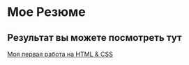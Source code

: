 # Мое Резюме

## Результат вы можете посмотреть тут

[Моя первая работа на HTML & CSS](https://y-anishchenko.github.io/y-resume/)
